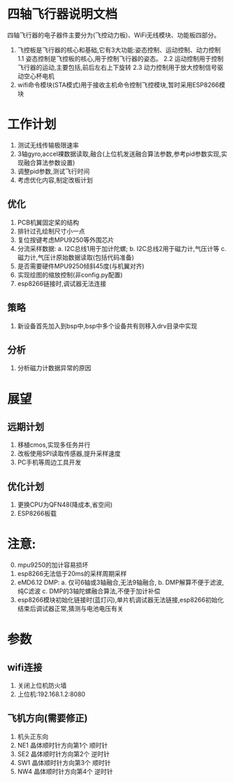 # 四轴飞行器说明文档
四轴飞行器的电子器件主要分为(飞控动力板)、WiFi无线模块、功能板四部分。
1. 飞控板是飞行器的核心和基础,它有3大功能:姿态控制、运动控制、动力控制
   1.1 姿态控制是飞控板的核心,用于控制飞行器的姿态。
   2.2 运动控制用于控制飞行器的运动,主要包括,前后左右上下旋转
   2.3 动力控制用于放大控制信号驱动空心杯电机
2. wifi命令模块\(STA模式\)用于接收主机命令控制飞控模块,暂时采用ESP8266模块

# 工作计划
1. 测试无线传输极限速率
2. 3轴gyro,accel裸数据读取,融合(上位机发送融合算法参数,参考pid参数实现,实现融合算法参数设置)
3. 调整pid参数,测试飞行时间
4. 考虑优化内容,制定改板计划
## 优化
1. PCB机翼固定桨的结构
2. 排针过孔绘制尺寸小一点
3. 复位按键考虑MPU9250等外围芯片
4. 分流采样数据:
    a. I2C总线1用于加计陀螺;
    b. I2C总线2用于磁力计,气压计等
    c. 磁力计,气压计原始数据读取(包括代码准备)
5. 是否需要硬件MPU9250倾斜45度(与机翼对齐)
6. 实现绘图的缩放控制(非config.py配置)
7. esp8266链接时,调试器无法连接
## 策略
1. 新设备首先加入到bsp中,bsp中多个设备共有则移入drv目录中实现
## 分析
1. 分析磁力计数据异常的原因

# 展望
## 远期计划
1. 移植cmos,实现多任务并行
2. 改板使用SPI读取传感器,提升采样速度
3. PC手机等周边工具开发
## 优化计划
1. 更换CPU为QFN48(降成本,省空间)
2. ESP8266板载

# 注意:
0. mpu9250的加计容易损坏
1. esp8266无法低于20ms的采样周期采样
2. eMD6.12 DMP:
   a. 仅可6轴或3轴融合,无法9轴融合,
   b. DMP解算不便于滤波,纯C滤波
   c. DMP的3轴陀螺融合算法,不便于加计补偿
3. esp8266模块初始化链接时(蓝灯闪),单片机调试器无法链接,esp8266初始化结束后调试器正常,猜测与电池电压有关

# 参数
## wifi连接
1. 关闭上位机防火墙
2. 上位机:192.168.1.2:8080
## 飞机方向(需要修正)
1. 机头正东向
2. NE1 晶体顺时针方向第1个 顺时针
3. SE2 晶体顺时针方向第2个 逆时针
4. SW1 晶体顺时针方向第3个 顺时针
5. NW4 晶体顺时针方向第4个 逆时针

